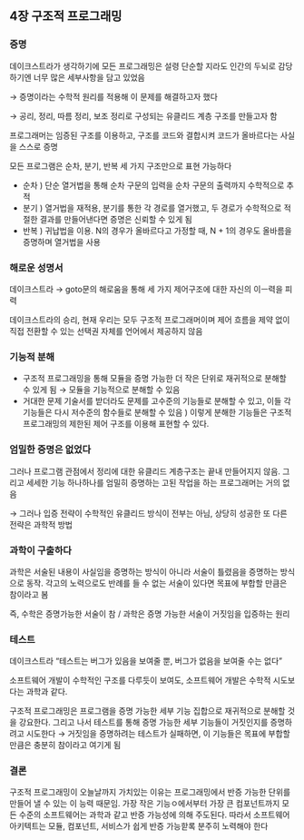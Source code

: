 ## 4장 구조적 프로그래밍

### 증명

데이크스트라가 생각하기에 모든 프로그래밍은 설령 단순할 지라도 인간의 두뇌로 감당하기엔 너무 많은 세부사항을 담고 있었음

→ 증명이라는 수학적 원리를 적용해 이 문제를 해결하고자 했다

→ 공리, 정리, 따름 정리, 보조 정리로 구성되는 유클리드 계층 구조를 만들고자 함 

프로그래머는 임증된 구조를 이용하고, 구조를 코드와 결합시켜 코드가 올바르다는 사실을 스스로 증명

모든 프로그램은 순차, 분기, 반복 세 가지 구조만으로 표현 가능하다

- 순차 ) 단순 열거법을 통해 순차 구문의 입력을 순차 구문의 출력까지 수학적으로 추적
- 분기 ) 열거법을 재적용, 분기를 통한 각 경로를 열거했고, 두 경로가 수학적으로 적절한 결과를 만들어낸다면 증명은 신뢰할 수 있게 됨
- 반복 ) 귀납법을 이용. N의 경우가 올바르다고 가정할 때, N + 1의 경우도 올바름을 증명하며 열거법을 사용

### 해로운 성명서

데이크스트라 → goto문의 해로움을 통해 세 가지 제어구조에 대한 자신의 이ㅡ력을 피력 

데이크스트라의 승리, 현재 우리는 모두 구조적 프로그래머이며 제어 흐름을 제약 없이 직접 전환할 수 있는 선택권 자체를 언어에서 제공하지 않음 

### 기능적 분해

- 구조적 프로그래밍을 통해 모듈을 증명 가능한 더 작은 단위로 재귀적으로 분해할 수 있게 됨 → 모듈을 기능적으로 분해할 수 있음
- 거대한 문제 기술서를 받더라도 문제를 고수준의 기능들로 분해할 수 있고, 이들 각 기능들은 다시 저수준의 함수들로 분해할 수 있음 ) 이렇게 분해한 기능들은 구조적 프로그래밍의 제한된 제어 구조를 이용해 표현할 수 있다.

### 엄밀한 증명은 없었다

그러나 프로그램 관점에서 정리에 대한 유클리드 계층구조는 끝내 만들어지지 않음. 그리고 세세한 기능 하나하나를 엄밀히 증명하는 고된 작업을 하는 프로그래머는 거의 없음

→ 그러나 입증 전략이 수학적인 유클리드 방식이 전부는 아님, 상당히 성공한 또 다른 전략은 과학적 방법

### 과학이 구출하다

과학은 서술된 내용이 사실임을 증명하는 방식이 아니라 서술이 틀렸음을 증명하는 방식으로 동작. 각고의 노력으로도 반례를 들 수 없는 서술이 있다면 목표에 부합할 만큼은 참이라고 봄

즉, 수학은 증명가능한 서술이 참 / 과학은 증명 가능한 서술이 거짓임을 입증하는 원리

### 테스트

데이크스트라 “테스트는 버그가 있음을 보여줄 뿐, 버그가 없음을 보여줄 수는 없다”

소프트웨어 개발이 수학적인 구조를 다루듯이 보여도, 소프트웨어 개발은 수학적 시도보다는 과학과 같다. 

구조적 프로그래밍은 프로그램을 증명 가능한 세부 기능 집합으로 재귀적으로 분해할 것을 강요한다. 그리고 나서 테스트를 통해 증명 가능한 세부 기능들이 거짓인지를 증명하려고 시도한다 → 거짓임을 증명하려는 테스트가 실패하면, 이 기능들은 목표에 부합할 만큼은 충분히 참이라고 여기게 됨

### 결론

구조적 프로그래밍이 오늘날까지 가치있는 이유는 프로그래밍에서 반증 가능한 단위를 만들어 낼 수 있는 이 능력 때문임. 가장 작은 기능ㅇ에서부터 가장 큰 컴포넌트까지 모든 수준의 소프트웨어는 과학과 같고 반증 가능성에 의해 주도된다. 따라서 소프트웨어 아키텍트는 모듈, 컴포넌트, 서비스가 쉽게 반증 가능핟록 분주히 노력해야 한다